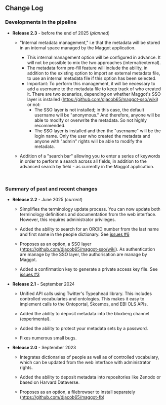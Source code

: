 ## Change Log


### Developments in the pipeline


* **Release 2.3** - before the end of 2025 (_planned_)

   * "Internal metadata management," i.e that the metadata will be stored in an internal space managed by the Maggot application.
       * This internal management option will be configured in advance. It will not be possible to mix the two approaches (internal/external).
       * The metadata form pre-fill feature will include the ability, in addition to the existing option to import an external metadata file, to use an internal metadata file if this option has been selected.
       * Important: To perform this management, it will be necessary to add a username to the metadata file to keep track of who created it. There are two scenarios, depending on whether Maggot's SSO layer is installed (https://github.com/djacob65/maggot-sso/wiki) or not:
           * The SSO layer is not installed; in this case, the default username will be "anonymous." And therefore, anyone will be able to modify or overwrite the metadata. So not highly recommended.
           * The SSO layer is installed and then the "username" will be the login name. Only the user who created the metadata and anyone with "admin" rights will be able to modify the metadata.

   * Addition of a "search bar" allowing you to enter a series of keywords in order to perform a search across all fields, in addition to the advanced search by field - as currently in the Maggot application.


<br>

### Summary of past and recent changes


* **Release 2.2** - June 2025 (_current_)

   * Simplifies the terminology update process. You can now update both terminology definitions and documentation from the web interface. However, this requires administrator privileges.
   
   * Added the ability to search for an ORCID number from the last name and first name in the people dictionary. See [issues #6](https://github.com/inrae/pgd-mmdt/issues/6)

   * Proposes as an option, a SSO layer (https://github.com/djacob65/maggot-sso/wiki). As authentication are manage by the SSO layer, the authorisation are manage by Maggot.
   
   * Added a confirmation key to generate a private access key file. See [issues #3](https://github.com/inrae/pgd-mmdt/issues/3)


* **Release 2.1** - September 2024

   * Unified API calls using Twitter's Typeahead library. This includes controlled vocabularies and ontologies. This makes it easy to implement calls to the Ontoportal, Skosmos, and EBI OLS APIs.

   * Added the ability to deposit metadata into the bloxberg channel (experimental).

   * Added the ability to protect your metadata sets by a password.

   * Fixes numerous small bugs.


* **Release 2.0** - September 2023

   * Integrates dictionaries of people as well as of controlled vocabulary, which can be updated from the web interface with administrator rights.
   
   * Added the ability to deposit metadata into repositories like Zenodo or based on Harvard Dataverse.

   * Proposes as an option, a filebrowser to install separately (https://github.com/djacob65/maggot-fb)

